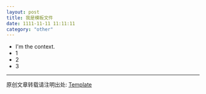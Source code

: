 ```yaml
---
layout: post
title: 我是模板文件
date: 1111-11-11 11:11:11
category: "other"
---
```


- I'm the context.
- 1
- 2
- 3

---

原创文章转载请注明出处: [Template](http://platinhom.github.io/other/1111/11/11/Template.html)
